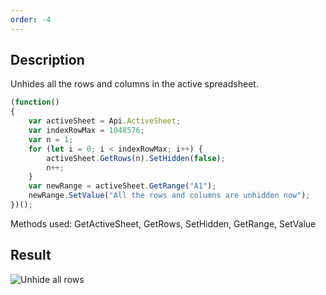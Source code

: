 ```yaml
---
order: -4
---
```


## Description

Unhides all the rows and columns in the active spreadsheet.

<!-- This code snippet is shown in the screenshot. -->
<!-- eslint-skip -->
``` javascript
(function()
{
    var activeSheet = Api.ActiveSheet;
    var indexRowMax = 1048576;
    var n = 1;
    for (let i = 0; i < indexRowMax; i++) {
        activeSheet.GetRows(n).SetHidden(false);
        n++;
    }
    var newRange = activeSheet.GetRange("A1");
    newRange.SetValue("All the rows and columns are unhidden now");
})();
```

Methods used: GetActiveSheet, GetRows, SetHidden, GetRange, SetValue

## Result

![Unhide all rows](/assets/images/plugins/unhide_all_rows.png)
